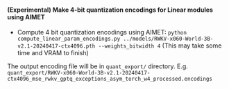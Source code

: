 #### (Experimental) Make 4-bit quantization encodings for Linear modules using AIMET
- Compute 4 bit quantization encodings using AIMET: `python compute_linear_param_encodings.py ../models/RWKV-x060-World-3B-v2.1-20240417-ctx4096.pth --weights_bitwidth 4` (This may take some time and VRAM to finish)

The output encoding file will be in ``quant_export/`` directory. E.g. ``quant_export/RWKV-x060-World-3B-v2.1-20240417-ctx4096_mse_rwkv_gptq_exceptions_asym_torch_w4_processed.encodings``
